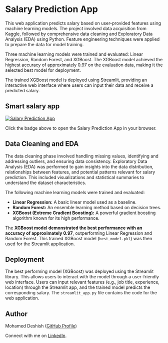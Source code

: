 # Salary Prediction App

This web application predicts salary based on user-provided features using machine learning models. The project involved data acquisition from Kaggle, followed by comprehensive data cleaning and Exploratory Data Analysis (EDA) using Python. Feature engineering techniques were applied to prepare the data for model training.

Three machine learning models were trained and evaluated: Linear Regression, Random Forest, and XGBoost. The XGBoost model achieved the highest accuracy of approximately 0.97 on the evaluation data, making it the selected best model for deployment.

The trained XGBoost model is deployed using Streamlit, providing an interactive web interface where users can input their data and receive a predicted salary.

## Smart salary app

[![Salary Prediction App](https://static.streamlit.io/badges/streamlit_badge_black_white.svg)](https://smartsalaryapp.streamlit.app/)

Click the badge above to open the Salary Prediction App in your browser.


## Data Cleaning and EDA

The data cleaning phase involved handling missing values, identifying and addressing outliers, and ensuring data consistency. Exploratory Data Analysis (EDA) was performed to gain insights into the data distribution, relationships between features, and potential patterns relevant for salary prediction. This included visualizations and statistical summaries to understand the dataset characteristics.

The following machine learning models were trained and evaluated:

* **Linear Regression:** A basic linear model used as a baseline.
* **Random Forest:** An ensemble learning method based on decision trees.
* **XGBoost (Extreme Gradient Boosting):** A powerful gradient boosting algorithm known for its high performance.

The **XGBoost model demonstrated the best performance with an accuracy of approximately 0.97**, outperforming Linear Regression and Random Forest. This trained XGBoost model (`best_model.pkl`) was then used for the Streamlit application.

## Deployment

The best performing model (XGBoost) was deployed using the Streamlit library. This allows users to interact with the model through a user-friendly web interface. Users can input relevant features (e.g., job title, experience, location) through the Streamlit app, and the trained model predicts the corresponding salary. The `streamlit_app.py` file contains the code for the web application.

## Author

Mohamed Deshish ([GitHub Profile](https://github.com/Mohamed8Dishesh))

Connect with me on [LinkedIn](https://www.linkedin.com/in/mohamed-deshish/).
